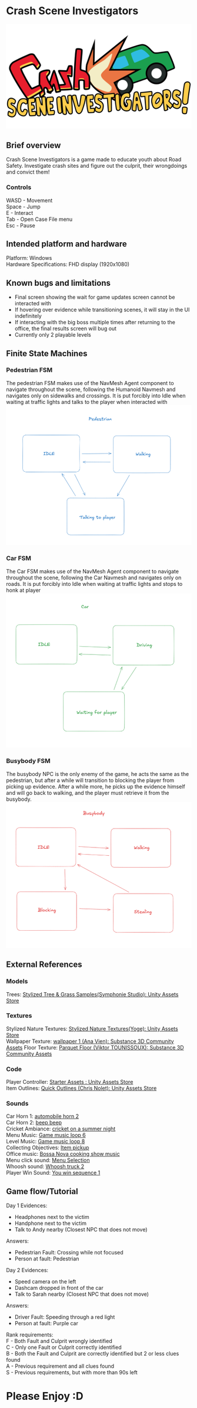 # Crash Scene Investigators
![Crash Scene Investigator](Assets/Sprites/CSI%20Logo.png)
## Brief overview
Crash Scene Investigators is a game made to educate youth about Road Safety. Investigate crash sites and figure out the culprit, their wrongdoings and convict them!
### Controls
WASD - Movement<br/>
Space - Jump<br/>
E - Interact<br/>
Tab - Open Case File menu<br/>
Esc - Pause <br/>

## Intended platform and hardware
Platform: Windows<br/>
Hardware Specifications: FHD display (1920x1080)<br/>

## Known bugs and limitations
- Final screen showing the wait for game updates screen cannot be interacted with
- If hovering over evidence while transitioning scenes, it will stay in the UI indefinitely
- If interacting with the big boss multiple times after returning to the office, the final results screen will bug out
- Currently only 2 playable levels

## Finite State Machines
### Pedestrian FSM
The pedestrian FSM makes use of the NavMesh Agent component to navigate throughout the scene, following the Humanoid Navmesh and navigates only on sidewalks and crossings. It is put forcibly into Idle when waiting at traffic lights and talks to the player when interacted with<br/>
![Pedestrian FSM](FSM1.png)
### Car FSM
The Car FSM makes use of the NavMesh Agent component to navigate throughout the scene, following the Car Navmesh and navigates only on roads. It is put forcibly into Idle when waiting at traffic lights and stops to honk at player<br/>
![Car FSM](FSM2.png)
### Busybody FSM
The busybody NPC is the only enemy of the game, he acts the same as the pedestrian, but after a while will transition to blocking the player from picking up evidence. After a while more, he picks up the evidence himself and will go back to walking, and the player must retrieve it from the busybody.<br/>
![Busybody FSM](FSM3.png)


## External References
### Models
Trees: [Stylized Tree & Grass Samples(Symphonie Studio): Unity Assets Store](https://assetstore.unity.com/packages/3d/vegetation/trees/stylized-tree-grass-samples-304714)<br/>
### Textures
Stylized Nature Textures: [Stylized Nature Textures(Yoge): Unity Assets Store](https://assetstore.unity.com/packages/2d/textures-materials/stylized-nature-textures-228680)<br/>
Wallpaper Texture: [wallpaper 1 (Ana Vien): Substance 3D Community Assets](https://substance3d.adobe.com/community-assets/assets/9793ec96bde9f31b14035ee9cef9a9ea5b3e09c9)
Floor Texture: [Parquet Floor (Viktor TOUNISSOUX): Substance 3D Community Assets](https://substance3d.adobe.com/community-assets/assets/29be1a1e0a3945980acf40464c5a31f5eb933cd0)
### Code
Player Controller: [Starter Assets : Unity Assets Store](https://assetstore.unity.com/packages/essentials/starter-assets-character-controllers-urp-267961?srsltid=AfmBOopwNbftk8lbgmCCX9WvvS_A8_Uv_wj1qGvzOyF7IJB54vSBqTKp)<br/>
Item Outlines: [Quick Outlines (Chris Nolet): Unity Assets Store](https://assetstore.unity.com/packages/tools/particles-effects/quick-outline-115488?aid=1101l9Bhe )<br/>
### Sounds
Car Horn 1: [automobile horn 2](https://pixabay.com/sound-effects/automobile-horn-2-352065/)<br/>
Car Horn 2: [beep beep](https://pixabay.com/sound-effects/beep-beep-101391/)<br/>
Cricket Ambiance: [cricket on a summer night](https://pixabay.com/sound-effects/cricket-on-a-summer-night-cricket-sound-341501/)<br/>
Menu Music: [Game music loop 6](https://pixabay.com/sound-effects/game-music-loop-6-144641/)<br/>
Level Music: [Game music loop 8](https://pixabay.com/music/video-games-game-music-loop-8-145362/)<br/>
Collecting Objectives: [Item pickup](https://pixabay.com/sound-effects/item-pickup-37089/)<br/>
Office music: [Bossa Nova cooking show music](https://pixabay.com/music/bossa-nova-jazz-bossa-nova-cooking-show-music-312826/)<br/>
Menu click sound: [Menu Selection](https://pixabay.com/sound-effects/menu-selection-102220/)<br/>
Whoosh sound: [Whoosh truck 2](https://pixabay.com/sound-effects/whoosh-truck-2-386138/)<br/>
Player Win Sound: [You win sequence 1](https://pixabay.com/sound-effects/you-win-sequence-1-183948/)<br/>

## Game flow/Tutorial
Day 1
Evidences: 
- Headphones next to the victim
- Handphone next to the victim
- Talk to Andy nearby (Closest NPC that does not move)

Answers:
- Pedestrian Fault: Crossing while not focused
- Person at fault: Pedestrian

Day 2
Evidences: <br/>
- Speed camera on the left
- Dashcam dropped in front of the car
- Talk to Sarah nearby (Closest NPC that does not move)

Answers:
- Driver Fault: Speeding through a red light
- Person at fault: Purple car

Rank requirements:<br/>
F - Both Fault and Culprit wrongly identified <br/>
C - Only one Fault or Culprit correctly identified <br/>
B - Both the Fault and Culprit are correctly identified but 2 or less clues found<br/>
A - Previous requirement and all clues found<br/>
S - Previous requirements, but with more than 90s left<br/>

# Please Enjoy :D
